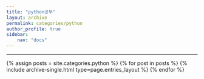 ```yaml
---
title: "python공부"
layout: archive
permalink: categories/python
author_profile: true
sidebar:
    nav: "docs"
---
```



***

{% assign posts = site.categories.python %}
{% for post in posts %} {% include archive-single.html type=page.entries_layout %} {% endfor %}